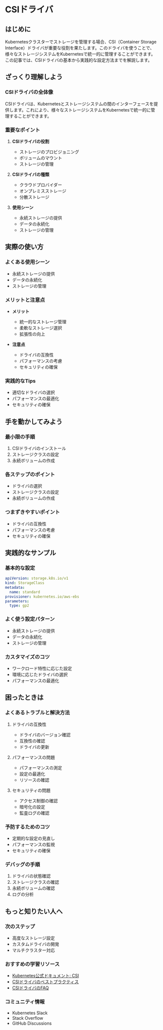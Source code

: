 # CSIドライバ

## はじめに
Kubernetesクラスターでストレージを管理する場合、CSI（Container Storage Interface）ドライバが重要な役割を果たします。このドライバを使うことで、様々なストレージシステムをKubernetesで統一的に管理することができます。この記事では、CSIドライバの基本から実践的な設定方法までを解説します。

## ざっくり理解しよう

### CSIドライバの全体像
CSIドライバは、Kubernetesとストレージシステムの間のインターフェースを提供します。これにより、様々なストレージシステムをKubernetesで統一的に管理することができます。

### 重要なポイント
1. **CSIドライバの役割**
   - ストレージのプロビジョニング
   - ボリュームのマウント
   - ストレージの管理

2. **CSIドライバの種類**
   - クラウドプロバイダー
   - オンプレミスストレージ
   - 分散ストレージ

3. **使用シーン**
   - 永続ストレージの提供
   - データの永続化
   - ストレージの管理

## 実際の使い方

### よくある使用シーン
- 永続ストレージの提供
- データの永続化
- ストレージの管理

### メリットと注意点
- **メリット**
  - 統一的なストレージ管理
  - 柔軟なストレージ選択
  - 拡張性の向上

- **注意点**
  - ドライバの互換性
  - パフォーマンスの考慮
  - セキュリティの確保

### 実践的なTips
- 適切なドライバの選択
- パフォーマンスの最適化
- セキュリティの確保

## 手を動かしてみよう

### 最小限の手順
1. CSIドライバのインストール
2. ストレージクラスの設定
3. 永続ボリュームの作成

### 各ステップのポイント
- ドライバの選択
- ストレージクラスの設定
- 永続ボリュームの作成

### つまずきやすいポイント
- ドライバの互換性
- パフォーマンスの考慮
- セキュリティの確保

## 実践的なサンプル

### 基本的な設定
```yaml
apiVersion: storage.k8s.io/v1
kind: StorageClass
metadata:
  name: standard
provisioner: kubernetes.io/aws-ebs
parameters:
  type: gp2
```

### よく使う設定パターン
- 永続ストレージの提供
- データの永続化
- ストレージの管理

### カスタマイズのコツ
- ワークロード特性に応じた設定
- 環境に応じたドライバの選択
- パフォーマンスの最適化

## 困ったときは

### よくあるトラブルと解決方法
1. ドライバの互換性
   - ドライバのバージョン確認
   - 互換性の確認
   - ドライバの更新

2. パフォーマンスの問題
   - パフォーマンスの測定
   - 設定の最適化
   - リソースの確認

3. セキュリティの問題
   - アクセス制御の確認
   - 暗号化の設定
   - 監査ログの確認

### 予防するためのコツ
- 定期的な設定の見直し
- パフォーマンスの監視
- セキュリティの確保

### デバッグの手順
1. ドライバの状態確認
2. ストレージクラスの確認
3. 永続ボリュームの確認
4. ログの分析

## もっと知りたい人へ

### 次のステップ
- 高度なストレージ設定
- カスタムドライバの開発
- マルチクラスター対応

### おすすめの学習リソース
- [Kubernetes公式ドキュメント: CSI](https://kubernetes.io/docs/concepts/storage/volumes/)
- [CSIドライバのベストプラクティス](https://kubernetes.io/docs/concepts/storage/volumes/)
- [CSIドライバのFAQ](https://kubernetes.io/docs/concepts/storage/volumes/)

### コミュニティ情報
- Kubernetes Slack
- Stack Overflow
- GitHub Discussions 

